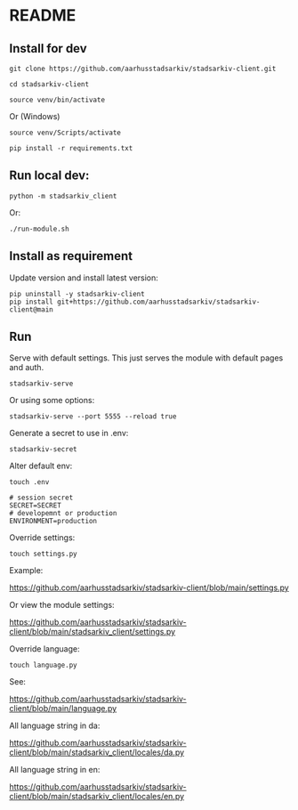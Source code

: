 # README

## Install for dev

    git clone https://github.com/aarhusstadsarkiv/stadsarkiv-client.git

    cd stadsarkiv-client

    source venv/bin/activate

Or (Windows)

    source venv/Scripts/activate

    pip install -r requirements.txt

## Run local dev:

    python -m stadsarkiv_client

Or: 

    ./run-module.sh

## Install as requirement

Update version and install latest version:

    pip uninstall -y stadsarkiv-client
    pip install git+https://github.com/aarhusstadsarkiv/stadsarkiv-client@main 

## Run 

Serve with default settings. This just serves the module with default pages and auth.  

    stadsarkiv-serve

Or using some options:

    stadsarkiv-serve --port 5555 --reload true

Generate a secret to use in .env:

    stadsarkiv-secret

Alter default env:

    touch .env

```.env
# session secret
SECRET=SECRET
# developemnt or production
ENVIRONMENT=production
```

Override settings: 

    touch settings.py

Example:

https://github.com/aarhusstadsarkiv/stadsarkiv-client/blob/main/settings.py

Or view the module settings:

https://github.com/aarhusstadsarkiv/stadsarkiv-client/blob/main/stadsarkiv_client/settings.py

Override language:

    touch language.py

See:
    
https://github.com/aarhusstadsarkiv/stadsarkiv-client/blob/main/language.py

All language string in da:

https://github.com/aarhusstadsarkiv/stadsarkiv-client/blob/main/stadsarkiv_client/locales/da.py

All language string in en:

https://github.com/aarhusstadsarkiv/stadsarkiv-client/blob/main/stadsarkiv_client/locales/en.py



